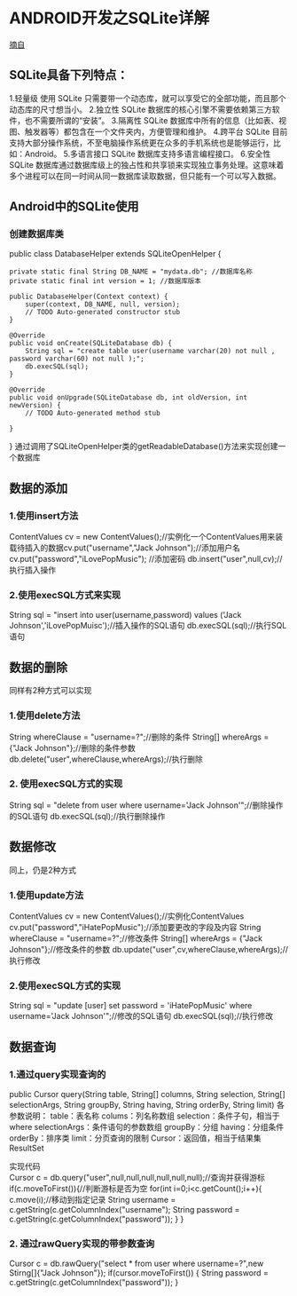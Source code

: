 ANDROID开发之SQLite详解
====================
[摘自](http://www.cnblogs.com/Excellent/archive/2011/11/19/2254888.html)

SQLite具备下列特点：
-----------------------
1.轻量级
使用 SQLite 只需要带一个动态库，就可以享受它的全部功能，而且那个动态库的尺寸想当小。
2.独立性
SQLite 数据库的核心引擎不需要依赖第三方软件，也不需要所谓的“安装”。
3.隔离性
SQLite 数据库中所有的信息（比如表、视图、触发器等）都包含在一个文件夹内，方便管理和维护。
4.跨平台
SQLite 目前支持大部分操作系统，不至电脑操作系统更在众多的手机系统也是能够运行，比如：Android。
5.多语言接口
SQLite 数据库支持多语言编程接口。
6.安全性
SQLite 数据库通过数据库级上的独占性和共享锁来实现独立事务处理。这意味着多个进程可以在同一时间从同一数据库读取数据，但只能有一个可以写入数据。


Android中的SQLite使用
----------------------------------
### 创建数据库类
public class DatabaseHelper extends SQLiteOpenHelper {
 
    private static final String DB_NAME = "mydata.db"; //数据库名称
    private static final int version = 1; //数据库版本
     
    public DatabaseHelper(Context context) {
        super(context, DB_NAME, null, version);
        // TODO Auto-generated constructor stub
    }
 
    @Override
    public void onCreate(SQLiteDatabase db) {
        String sql = "create table user(username varchar(20) not null , password varchar(60) not null );";         
        db.execSQL(sql);
    }
 
    @Override
    public void onUpgrade(SQLiteDatabase db, int oldVersion, int newVersion) {
        // TODO Auto-generated method stub
 
    }
 
}
		通过调用了SQLiteOpenHelper类的getReadableDatabase()方法来实现创建一个数据库
		


数据的添加
---------------------
### 1.使用insert方法	
ContentValues cv = new ContentValues();//实例化一个ContentValues用来装载待插入的数据cv.put("username","Jack Johnson");//添加用户名
cv.put("password","iLovePopMusic"); //添加密码
db.insert("user",null,cv);//执行插入操作

### 2.使用execSQL方式来实现
String sql = "insert into user(username,password) values ('Jack Johnson','iLovePopMuisc');//插入操作的SQL语句
db.execSQL(sql);//执行SQL语句

数据的删除
-----------------------------
同样有2种方式可以实现
### 1.使用delete方法	
String whereClause = "username=?";//删除的条件
String[] whereArgs = {"Jack Johnson"};//删除的条件参数
db.delete("user",whereClause,whereArgs);//执行删除

### 2. 使用execSQL方式的实现
String sql = "delete from user where username='Jack Johnson'";//删除操作的SQL语句
db.execSQL(sql);//执行删除操作

数据修改
-----------
同上，仍是2种方式
### 1.使用update方法		
ContentValues cv = new ContentValues();//实例化ContentValues
cv.put("password","iHatePopMusic");//添加要更改的字段及内容
String whereClause = "username=?";//修改条件
String[] whereArgs = {"Jack Johnson"};//修改条件的参数
db.update("user",cv,whereClause,whereArgs);//执行修改

### 2.使用execSQL方式的实现
String sql = "update [user] set password = 'iHatePopMusic' where username='Jack Johnson'";//修改的SQL语句
db.execSQL(sql);//执行修改

数据查询
------------------------
### 1.通过query实现查询的
public Cursor query(String table, String[] columns, String selection, String[] selectionArgs, String groupBy, String having, String orderBy, String limit)
各参数说明：
    table：表名称
    colums：列名称数组
    selection：条件子句，相当于where
    selectionArgs：条件语句的参数数组
    groupBy：分组
    having：分组条件
    orderBy：排序类
    limit：分页查询的限制
    Cursor：返回值，相当于结果集ResultSet

实现代码	
Cursor c = db.query("user",null,null,null,null,null,null);//查询并获得游标
if(c.moveToFirst()){//判断游标是否为空
    for(int i=0;i<c.getCount();i++){
        c.move(i);//移动到指定记录
        String username = c.getString(c.getColumnIndex("username");
        String password = c.getString(c.getColumnIndex("password"));
    }
}

### 2. 通过rawQuery实现的带参数查询	
Cursor c = db.rawQuery("select * from user where username=?",new Stirng[]{"Jack Johnson"});
if(cursor.moveToFirst()) {
    String password = c.getString(c.getColumnIndex("password"));
}
